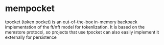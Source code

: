 # mempocket
tpocket (token pocket) is an out-of-the-box in-memory backpack implementation of the ft/nft model for tokenlization. It is based on the memstore protocol, so projects that use tpocket can also easily implement it externally for persistence
